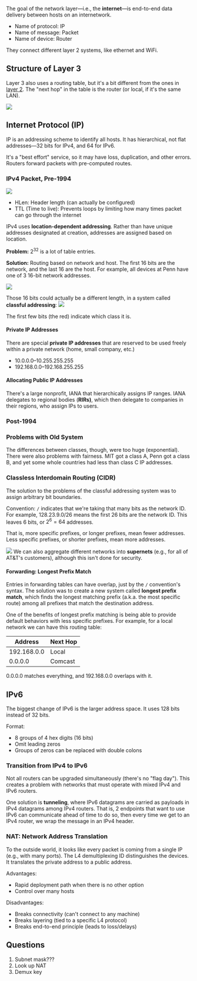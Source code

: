 The goal of the network layer—i.e., the **internet**—is end-to-end data delivery between hosts on an internetwork. 

- Name of protocol: IP
- Name of message: Packet
- Name of device: Router

They connect different layer 2 systems, like ethernet and WiFi.
## Structure of Layer 3

Layer 3 also uses a routing table, but it's a bit different from the ones in [layer 2](Components%20of%20a%20Network.md#Devices#Link%20Layer%20Bridge). The "next hop" in the table is the router (or local, if it's the same LAN). 

![](Pasted%20image%2020230920163234.png)

## Internet Protocol (IP)

IP is an addressing scheme to identify all hosts. It has hierarchical, not flat addresses—32 bits for IPv4, and 64 for IPv6.

It's a "best effort" service, so it may have loss, duplication, and other errors. Routers forward packets with pre-computed routes.

### IPv4 Packet, Pre-1994

![](Pasted%20image%2020230920163456.png)

- HLen: Header length (can actually be configured)
- TTL (Time to live): Prevents loops by limiting how many times packet can go through the internet

IPv4 uses **location-dependent addressing**. Rather than have unique addresses designated at creation, addresses are assigned based on location.

**Problem:** $2^{32}$ is a lot of table entries.

**Solution:** Routing based on network and host. The first 16 bits are the network, and the last 16 are the host. For example, all devices at Penn have one of 3 16-bit network addresses. 

![](Pasted%20image%2020230920164126.png)

Those 16 bits could actually be a different length, in a system called **classful addressing**:
![](Pasted%20image%2020230920164319.png)

The first few bits (the red) indicate which class it is. 

#### Private IP Addresses

There are special **private IP addresses** that are reserved to be used freely within a private network (home, small company, etc.)
- 10.0.0.0–10.255.255.255
- 192.168.0.0–192.168.255.255

#### Allocating Public IP Addresses

There's a large nonprofit, IANA that hierarchically assigns IP ranges. IANA delegates to regional bodies (**RIRs)**, which then delegate to companies in their regions, who assign IPs to users.

### Post-1994

### Problems with Old System

The differences between classes, though, were too huge (exponential). There were also problems with fairness. MIT got a class A, Penn got a class B, and yet some whole countries had less than class C IP addresses.

### Classless Interdomain Routing (CIDR)

The solution to the problems of the classful addressing system was to assign arbitrary bit boundaries.

Convention: `/` indicates that we're taking that many bits as the network ID. For example, 128.23.9.0/26 means the first 26 bits are the network ID. This leaves 6 bits, or $2^6=64$ addresses.

That is, more specific prefixes, or longer prefixes, mean fewer addresses. Less specific prefixes, or shorter prefixes, mean more addresses.

![](Pasted%20image%2020230925154404.png)
We can also aggregate different networks into **supernets** (e.g., for all of AT&T's customers), although this isn't done for security.

#### Forwarding: Longest Prefix Match

Entries in forwarding tables can have overlap, just by the `/` convention's syntax. The solution was to create a new system called **longest prefix match**, which finds the longest matching prefix (a.k.a. the most specific route) among all prefixes that match the destination address.

One of the benefits of longest prefix matching is being able to provide default behaviors with less specific prefixes. For example, for a local network we can have this routing table:

|Address|Next Hop|
|-|-|
|192.168.0.0|Local|
|0.0.0.0|Comcast|

0.0.0.0 matches everything, and 192.168.0.0 overlaps with it. 

## IPv6

The biggest change of IPv6 is the larger address space. It uses 128 bits instead of 32 bits. 

Format:
- 8 groups of 4 hex digits (16 bits)
- Omit leading zeros
- Groups of zeros can be replaced with double colons

### Transition from IPv4 to IPv6

Not all routers can be upgraded simultaneously (there's no "flag day"). This creates a problem with networks that must operate with mixed IPv4 and IPv6 routers.

One solution is **tunneling**, where IPv6 datagrams are carried as payloads in IPv4 datagrams among IPv4 routers. That is, 2 endpoints that want to use IPv6 can communicate ahead of time to do so, then every time we get to an IPv4 router, we wrap the message in an IPv4 header. 

### NAT: Network Address Translation

To the outside world, it looks like every packet is coming from a single IP (e.g., with many ports). The L4 demultiplexing ID distinguishes the devices. It translates the private address to a public address.

Advantages:
- Rapid deployment path when there is no other option
- Control over many hosts

Disadvantages:
- Breaks connectivity (can't connect to any machine)
- Breaks layering (tied to a specific L4 protocol)
- Breaks end-to-end principle (leads to loss/delays)

## Questions
1. Subnet mask???
2. Look up NAT
3. Demux key